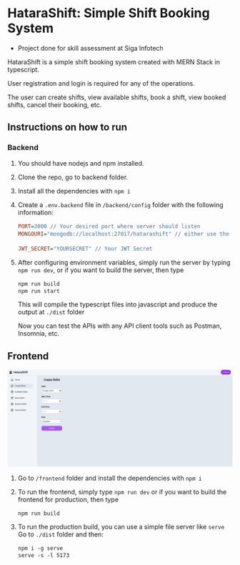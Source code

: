 # HataraShift: Simple Shift Booking System

- Project done for skill assessment at Siga Infotech

HataraShift is a simple shift booking system created with MERN Stack in typescript.

User registration and login is required for any of the operations.

The user can create shifts, view available shifts, book a shift, view booked shifts, cancel their booking, etc.

## Instructions on how to run

### Backend

1. You should have nodejs and npm installed.

2. Clone the repo, go to backend folder.

3. Install all the dependencies with ```npm i```

4. Create a ```.env.backend``` file in ```/backend/config``` folder with the following information:

    ```ini
    PORT=3000 // Your desired port where server should listen
    MONGOURI="mongodb://localhost:27017/hatarashift" // either use the local MongoDB instance or use from atlas

    JWT_SECRET="YOURSECRET" // Your JWT Secret
    ```

5. After configuring environment variables, simply run the server by typing ```npm run dev```, or if you want to build
    the server, then type
    ```
    npm run build
    npm run start
    ```
    This will compile the typescript files into javascript and produce the output at ```./dist``` folder

    Now you can test the APIs with any API client tools such as Postman, Insomnia, etc.

## Frontend

![HataraShift Dashboard](./snaps/dashboard.png)

1. Go to ```/frontend``` folder and install the dependencies with ```npm i```

2. To run the frontend, simply type ```npm run dev``` or if you want to build
    the frontend for production, then type
    ```
    npm run build
    ```

3. To run the production build, you can use a simple file server like ```serve```
    Go to ```./dist``` folder and then:
    ```
    npm i -g serve
    serve -s -l 5173
    ```